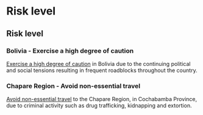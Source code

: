 # Risk level

## Risk level

### Bolivia - Exercise a high degree of caution

[Exercise a high degree of caution](#levels "Risk Levels") in Bolivia due to the continuing political and social tensions resulting in frequent roadblocks throughout the country.

### Chapare Region - Avoid non-essential travel

[Avoid non-essential travel](#levels "Risk Levels") to the Chapare Region, in Cochabamba Province, due to criminal activity such as drug trafficking, kidnapping and extortion.